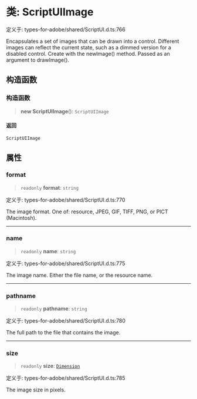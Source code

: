 # 类: ScriptUIImage

定义于: types-for-adobe/shared/ScriptUI.d.ts:766

Encapsulates a set of images that can be drawn into a control.
Different images can reflect the current state, such as a dimmed version for a disabled control. Create with the newImage() method. Passed as an argument to drawImage().

## 构造函数

### 构造函数

> **new ScriptUIImage**(): `ScriptUIImage`

#### 返回

`ScriptUIImage`

## 属性

### format

> `readonly` **format**: `string`

定义于: types-for-adobe/shared/ScriptUI.d.ts:770

The image format. One of: resource, JPEG, GIF, TIFF, PNG, or PICT (Macintosh).

***

### name

> `readonly` **name**: `string`

定义于: types-for-adobe/shared/ScriptUI.d.ts:775

The image name. Either the file name, or the resource name.

***

### pathname

> `readonly` **pathname**: `string`

定义于: types-for-adobe/shared/ScriptUI.d.ts:780

The full path to the file that contains the image.

***

### size

> `readonly` **size**: [`Dimension`](Dimension.md)

定义于: types-for-adobe/shared/ScriptUI.d.ts:785

The image size in pixels.
